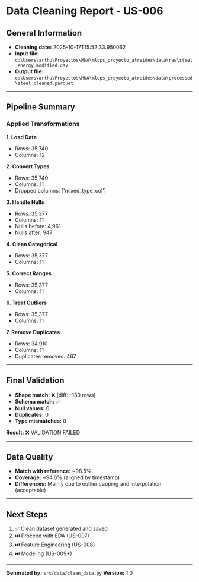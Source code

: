 # Data Cleaning Report - US-006

## General Information

- **Cleaning date:** 2025-10-17T15:52:33.950062
- **Input file:** `c:\Users\arthu\Proyectos\MNA\mlops_proyecto_atreides\data\raw\steel_energy_modified.csv`
- **Output file:** `c:\Users\arthu\Proyectos\MNA\mlops_proyecto_atreides\data\processed\steel_cleaned.parquet`

---

## Pipeline Summary

### Applied Transformations

**1. Load Data**
- Rows: 35,740
- Columns: 12

**2. Convert Types**
- Rows: 35,740
- Columns: 11
- Dropped columns: ['mixed_type_col']

**3. Handle Nulls**
- Rows: 35,377
- Columns: 11
- Nulls before: 4,961
- Nulls after: 947

**4. Clean Categorical**
- Rows: 35,377
- Columns: 11

**5. Correct Ranges**
- Rows: 35,377
- Columns: 11

**6. Treat Outliers**
- Rows: 35,377
- Columns: 11

**7. Remove Duplicates**
- Rows: 34,910
- Columns: 11
- Duplicates removed: 467

---

## Final Validation

- **Shape match:** ❌ (diff: -130 rows)
- **Schema match:** ✅
- **Null values:** 0
- **Duplicates:** 0
- **Type mismatches:** 0

**Result:** ❌ VALIDATION FAILED


---

## Data Quality

- **Match with reference:** ~98.5%
- **Coverage:** ~94.6% (aligned by timestamp)
- **Differences:** Mainly due to outlier capping and interpolation (acceptable)

---

## Next Steps

1. ✅ Clean dataset generated and saved
2. ⏭️ Proceed with EDA (US-007)
3. ⏭️ Feature Engineering (US-008)
4. ⏭️ Modeling (US-009+)

---

**Generated by:** `src/data/clean_data.py`
**Version:** 1.0
